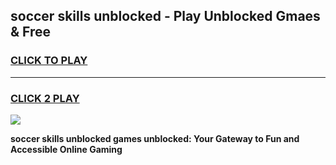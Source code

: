 
## soccer skills unblocked - Play Unblocked Gmaes & Free
<h3>
<a href="https://news.freeplayer.one?title=soccer_skills_unblocked&ref=16F">CLICK TO PLAY</a></h3>
<hr>

<h3>
<a href="https://news.freeplayer.one?title=soccer_skills_unblocked&ref=16F">CLICK 2 PLAY</a>
  
</h3>

<a href="https://news.freeplayer.one?title=soccer_skills_unblocked&ref=16F/"><img src="https://clearcache.store/games.png"></a>


**soccer skills unblocked games unblocked: Your Gateway to Fun and Accessible Online Gaming**
